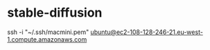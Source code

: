 # stable-diffusion

ssh -i "~/.ssh/macmini.pem" ubuntu@ec2-108-128-246-21.eu-west-1.compute.amazonaws.com